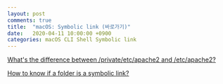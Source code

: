 ```yaml
---
layout: post
comments: true
title:  "macOS: Symbolic link (바로가기)"
date:   2020-04-11 10:00:00 +0900
categories: macOS CLI Shell Symbolic link
---
```


[What's the difference between /private/etc/apache2 and /etc/apache2?](https://superuser.com/questions/480135/whats-the-difference-between-private-etc-apache2-and-etc-apache2)

[How to know if a folder is a symbolic link?](https://askubuntu.com/questions/1145925/how-to-know-if-a-folder-is-a-symbolic-link)

